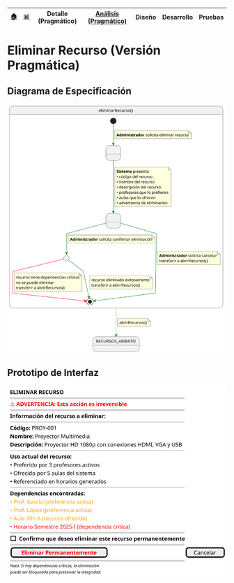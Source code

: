 <div align=right>
 
|[🏠️](../../../README.md)|[ 📊](https://raw.githubusercontent.com/mmasias/pySigHor/main/images/RUP/99-seguimiento/diagrama-contexto-administrador.svg)|**Detalle (Pragmático)**|[Análisis (Pragmático)](../../../01-analisis/casos-uso/eliminarRecurso/README.md)|Diseño|Desarrollo|Pruebas|
|-|-|-|-|-|-|-|

</div>

# Eliminar Recurso (Versión Pragmática)

## Diagrama de Especificación

<div align=center>

![eliminarRecurso](/images/RUP/00-casos-uso/02-detalle/eliminarRecurso/eliminarRecurso.svg)

</div>

## Prototipo de Interfaz

<div align=center>

![eliminarRecurso-wireframe](/images/RUP/00-casos-uso/02-detalle/eliminarRecurso/eliminarRecurso-wireframe.svg)

</div>
